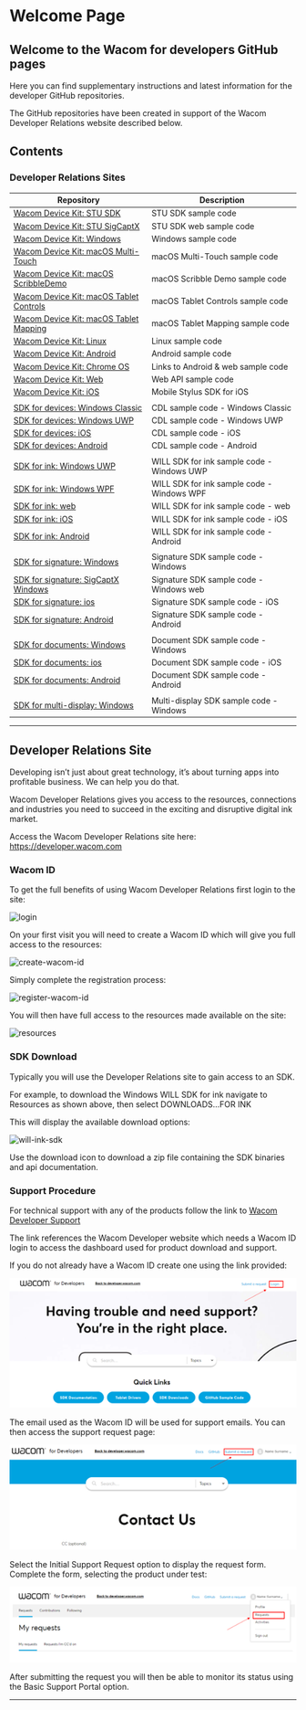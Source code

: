 # Welcome Page

## Welcome to the Wacom for developers GitHub pages
 
Here you can find supplementary instructions and latest information for the developer GitHub repositories.

The GitHub repositories have been created in support of the Wacom Developer Relations website described below.

## Contents

### Developer Relations Sites

| Repository  | Description |
| ----------  | ----------- |
| [Wacom Device Kit: STU SDK](https://github.com/Wacom-Developer/stu-sdk-samples)                                   | STU SDK sample code |
| [Wacom Device Kit: STU SigCaptX](https://github.com/Wacom-Developer/stu-sdk-sigcaptx-samples)                     | STU SDK web sample code |
| [Wacom Device Kit: Windows](https://github.com/Wacom-Developer/wacom-device-kit-windows)							| Windows sample code	|
| [Wacom Device Kit: macOS Multi-Touch](https://github.com/Wacom-Developer/wacom-device-kit-macos-multi-touch)		| macOS Multi-Touch sample code|
| [Wacom Device Kit: macOS ScribbleDemo](https://github.com/Wacom-Developer/wacom-device-kit-macos-scribble-demo)	| macOS Scribble Demo sample code|
| [Wacom Device Kit: macOS Tablet Controls](https://github.com/Wacom-Developer/wacom-device-kit-macos-tablet-controls)| macOS Tablet Controls sample code|
| [Wacom Device Kit: macOS Tablet Mapping](https://github.com/Wacom-Developer/wacom-device-kit-macos-tablet-mapping)| macOS Tablet Mapping sample code|
| [Wacom Device Kit: Linux](https://github.com/Wacom-Developer/wacom-device-kit-linux)								| Linux sample code		|
| [Wacom Device Kit: Android](https://github.com/Wacom-Developer/wacom-device-kit-android)							| Android sample code	|
| [Wacom Device Kit: Chrome OS](https://github.com/Wacom-Developer/wacom-device-kit-chromeOS)						| Links to Android & web sample code|
| [Wacom Device Kit: Web](https://github.com/Wacom-Developer/wacom-device-kit-web)									| Web API sample code		|		
| [Wacom Device Kit: iOS](https://github.com/Wacom-Developer/wacom-device-kit-ios)               		  			| Mobile Stylus SDK for iOS |
|||
| [SDK for devices: Windows Classic](https://github.com/Wacom-Developer/sdk-for-devices-win-classic)                | CDL sample code - Windows Classic |
| [SDK for devices: Windows UWP](	https://github.com/Wacom-Developer/sdk-for-devices-uwp)                           | CDL sample code - Windows UWP |
| [SDK for devices: iOS](https://github.com/Wacom-Developer/sdk-for-devices-ios)                                    | CDL sample code - iOS |
| [SDK for devices: Android](https://github.com/Wacom-Developer/sdk-for-devices-android)                            | CDL sample code - Android |
|||
| [SDK for ink: Windows UWP](https://github.com/Wacom-Developer/sdk-for-ink-uwp)                                    | WILL SDK for ink sample code - Windows UWP |
| [SDK for ink: Windows WPF](https://github.com/Wacom-Developer/sdk-for-ink-wpf)                                    | WILL SDK for ink sample code - Windows WPF |
| [SDK for ink: web](https://github.com/Wacom-Developer/sdk-for-ink-web)                                            | WILL SDK for ink sample code - web |
| [SDK for ink: iOS](https://github.com/Wacom-Developer/sdk-for-ink-ios)                                            | WILL SDK for ink sample code - iOS |
| [SDK for ink: Android](https://github.com/Wacom-Developer/sdk-for-ink-android)                                    | WILL SDK for ink sample code - Android |
|||
| [SDK for signature: Windows](https://github.com/Wacom-Developer/sdk-for-signature-windows)                        | Signature SDK sample code - Windows |
| [SDK for signature: SigCaptX Windows](https://github.com/Wacom-Developer/sdk-for-signature-sigcaptx-windows)      | Signature SDK sample code - Windows web |
| [SDK for signature: ios](https://github.com/Wacom-Developer/sdk-for-signature-ios)                                | Signature SDK sample code - iOS |
| [SDK for signature: Android](https://github.com/Wacom-Developer/sdk-for-signature-android)                        | Signature SDK sample code - Android |
|||
| [SDK for documents: Windows](https://github.com/Wacom-Developer/sdk-for-documents-win)                            | Document SDK sample code - Windows |
| [SDK for documents: ios](https://github.com/Wacom-Developer/sdk-for-documents-ios)                                | Document SDK sample code - iOS |
| [SDK for documents: Android](	https://github.com/Wacom-Developer/sdk-for-documents-android)                       | Document SDK sample code - Android |
|||
| [SDK for multi-display: Windows](https://github.com/Wacom-Developer/sdk-for-multi-display)                        | Multi-display SDK sample code - Windows |


---


## Developer Relations Site

Developing isn’t just about great technology, it’s about turning apps into profitable business. We can help you do that.

Wacom Developer Relations gives you access to the resources, connections and industries you need to succeed in the exciting and disruptive digital ink market. 

Access the Wacom Developer Relations site here: https://developer.wacom.com

### Wacom ID

To get the full benefits of using Wacom Developer Relations first login to the site:

![login](media/login.jpg)

On your first visit you will need to create a Wacom ID which will give you full access to the resources:

![create-wacom-id](media/create-wacom-id.jpg)

Simply complete the registration process:

![register-wacom-id](media/register-wacom-id.jpg)

You will then have full access to the resources made available on the site:

![resources](media/resources.jpg)

### SDK Download

Typically you will use the Developer Relations site to gain access to an SDK.

For example, to download the Windows WILL SDK for ink navigate to Resources as shown above, then select DOWNLOADS...FOR INK

This will display the available download options:


![will-ink-sdk](media/will-ink-sdk.png)

Use the download icon to download a zip file containing the SDK binaries and api documentation.


### Support Procedure

For technical support with any of the products follow the link to [Wacom Developer Support](https://developer.wacom.com/en-us/developer-dashboard/support)

The link references the Wacom Developer website which needs a Wacom ID login to access the dashboard used for product download and support.


If you do not already have a Wacom ID create one using the link provided:


![Wacom-ID](media/Wacom-ID.png)

The email used as the Wacom ID will be used for support emails.
You can then access the support request page:

![Support](media/Support.png)

Select the Initial Support Request option to display the request form.
Complete the form, selecting the product under test:
 
![Product](media/Product.png)

After submitting the request you will then be able to monitor its status using the Basic Support Portal option.

---
